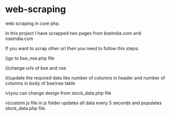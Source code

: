 # web-scraping
web scraping in core php.

In this project I have scrapped two pages from bseindia.com and nseindia.com

If you want to scrap other url then you need to follow this steps:

i)go to bse_nse.php file

ii)change urls of bse and nse

iii)update the required data like number of columns in header and number of columns in body of bse/nse table

iv)you can change design from stock_data.php file

v)custom.js file in js folder updates all data every 5 seconds and populates stock_data.php file.
